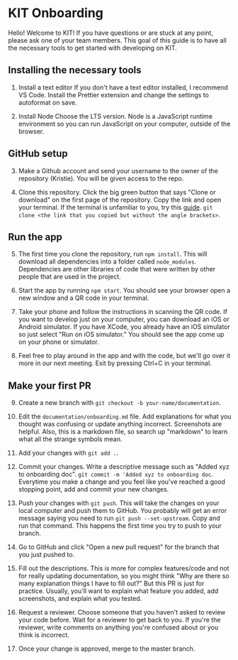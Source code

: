 # KIT Onboarding

Hello! Welcome to KIT! If you have questions or are stuck at any point, please ask one of your team members. This goal of this guide is to have all the necessary tools to get started with developing on KIT. 

## Installing the necessary tools

1. Install a text editor
If you don't have a text editor installed, I recommend VS Code. Install the Prettier extension and change the settings to autoformat on save.

2. Install Node
Choose the LTS version. Node is a JavaScript runtime environment so you can run JavaScript on your computer, outside of the browser. 

## GitHub setup

3. Make a Github account and send your username to the owner of the repository (Kristie).
You will be given access to the repo. 

4. Clone this repository.
Click the big green button that says "Clone or download" on the first page of the repository. Copy the link and open your terminal. If the terminal is unfamiliar to you, try this [guide](https://medium.com/@grace.m.nolan/terminal-for-beginners-e492ba10902a).
  ```git clone <the link that you copied but without the angle brackets>```.

## Run the app

5. The first time you clone the repository, run ```npm install```.
This will download all dependencies into a folder called `node_modules`. Dependencies are other libraries of code that were written by other people that are used in the project.

6. Start the app by running ```npm start```.
You should see your browser open a new window and a QR code in your terminal. 

7. Take your phone and follow the instructions in scanning the QR code. If you want to develop just on your computer, you can download an iOS or Android simulator. 
If you have XCode, you already have an iOS simulator so just select "Run on iOS simulator." You should see the app come up on your phone or simulator.

8. Feel free to play around in the app and with the code, but we'll go over it more in our next meeting. Exit by pressing Ctrl+C in your terminal. 

## Make your first PR

9. Create a new branch with ```git checkout -b your-name/documentation```.

10. Edit the `documentation/onboarding.md` file. Add explanations for what you thought was confusing or update anything incorrect. Screenshots are helpful. 
Also, this is a markdown file, so search up "markdown" to learn what all the strange symbols mean. 

11. Add your changes with ```git add .```.

12. Commit your changes. Write a descriptive message such as "Added xyz to onboarding doc". ```git commit -m 'Added xyz to onboarding doc```. Everytime you make a change and you feel like you've reached a good stopping point, add and commit your new changes. 

13. Push your changes with ```git push```. This will take the changes on your local computer and push them to GitHub. 
You probably will get an error message saying you need to run ```git push --set-upstream```. Copy and run that command. 
This happens the first time you try to push to your branch.

14. Go to GitHub and click "Open a new pull request" for the branch that you just pushed to.

15. Fill out the descriptions. This is more for complex features/code and not for really updating documentation, so you might think "Why are there so many explanation things I have to fill out?" But this PR is just for practice. 
Usually, you'll want to explain what feature you added, add screenshots, and explain what you tested.

16. Request a reviewer. Choose someone that you haven't asked to review your code before. Wait for a reviewer to get back to you.
If you're the reviewer, write comments on anything you're confused about or you think is incorrect.

17. Once your change is approved, merge to the master branch.
